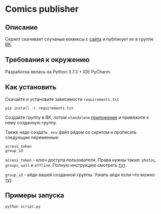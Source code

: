 # Comics publisher

## Описание
Скрипт скачивает случаные комиксы с [сайта](https://xkcd.com/) и публикует их в группе [ВК](https://vk.com).

## Требования к окружению
Разработка велась на Python 3.7.3 + IDE PyCharm.

## Как установить
Скачайте и установите зависимости `requirements.txt`

    pip install -r requirements.txt

Создайте группу в ВК, потом `standalone` [приложение](https://vk.com/dev) и привяжите к нему
созданную группу.

Также надо создать `.env` файл рядом со скритом и прописать следующие переменные:

    access_token
    group_id

`access_token` - ключ доступа пользователя. Права нужны такие: `photos`, `groups`, `wall` и `offline`.
Полную инструкцию смотреть [тут](https://vk.com/dev/implicit_flow_user).

`group_id` - айди вашей созданной группы. Узнать айди если что можно [тут](https://regvk.com/id/).

## Примеры запуска

    python script.py
